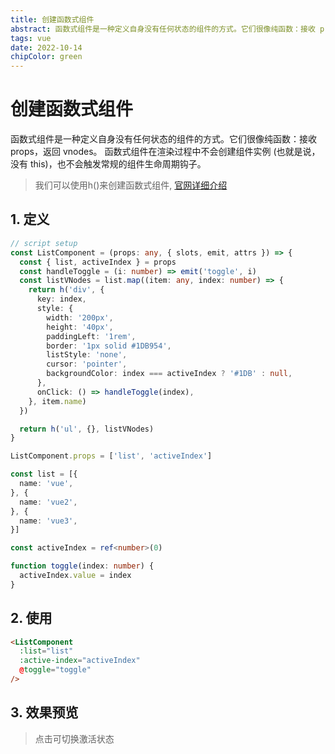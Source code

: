 ```yaml
---
title: 创建函数式组件
abstract: 函数式组件是一种定义自身没有任何状态的组件的方式。它们很像纯函数：接收 props，返回 vnodes。
tags: vue
date: 2022-10-14
chipColor: green
---
```


<script setup lang="ts">
import FunctionalComp from '~/components/FunctionalComp.vue'
</script>

# 创建函数式组件

函数式组件是一种定义自身没有任何状态的组件的方式。它们很像纯函数：接收 props，返回 vnodes。
函数式组件在渲染过程中不会创建组件实例 (也就是说，没有 this)，也不会触发常规的组件生命周期钩子。

> 我们可以使用h()来创建函数式组件, [官网详细介绍](https://cn.vuejs.org/guide/extras/render-function.html#v-model)

## 1. 定义

```ts
// script setup
const ListComponent = (props: any, { slots, emit, attrs }) => {
  const { list, activeIndex } = props
  const handleToggle = (i: number) => emit('toggle', i)
  const listVNodes = list.map((item: any, index: number) => {
    return h('div', {
      key: index,
      style: {
        width: '200px',
        height: '40px',
        paddingLeft: '1rem',
        border: '1px solid #1DB954',
        listStyle: 'none',
        cursor: 'pointer',
        backgroundColor: index === activeIndex ? '#1DB' : null,
      },
      onClick: () => handleToggle(index),
    }, item.name)
  })

  return h('ul', {}, listVNodes)
}

ListComponent.props = ['list', 'activeIndex']

const list = [{
  name: 'vue',
}, {
  name: 'vue2',
}, {
  name: 'vue3',
}]

const activeIndex = ref<number>(0)

function toggle(index: number) {
  activeIndex.value = index
}
```

## 2. 使用

```html
<ListComponent
  :list="list"
  :active-index="activeIndex"
  @toggle="toggle"
/>
```

## 3. 效果预览

> 点击可切换激活状态

<FunctionalComp />
